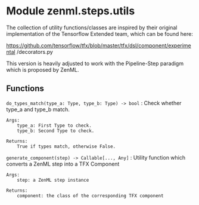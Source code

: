 Module zenml.steps.utils
========================
The collection of utility functions/classes are inspired by their original
implementation of the Tensorflow Extended team, which can be found here:

https://github.com/tensorflow/tfx/blob/master/tfx/dsl/component/experimental
/decorators.py

This version is heavily adjusted to work with the Pipeline-Step paradigm which
is proposed by ZenML.

Functions
---------

    
`do_types_match(type_a: Type, type_b: Type) ‑> bool`
:   Check whether type_a and type_b match.
    
    Args:
        type_a: First Type to check.
        type_b: Second Type to check.
    
    Returns:
        True if types match, otherwise False.

    
`generate_component(step) ‑> Callable[..., Any]`
:   Utility function which converts a ZenML step into a TFX Component
    
    Args:
        step: a ZenML step instance
    
    Returns:
        component: the class of the corresponding TFX component